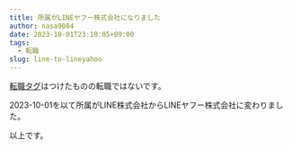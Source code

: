 ```yaml
---
title: 所属がLINEヤフー株式会社になりました
author: nasa9084
date: 2023-10-01T23:10:05+09:00
tags:
  - 転職
slug: line-to-lineyahoo
---
```


[転職タグ](/tags/転職)はつけたものの転職ではないです。

2023-10-01を以て所属がLINE株式会社からLINEヤフー株式会社に変わりました。

以上です。

